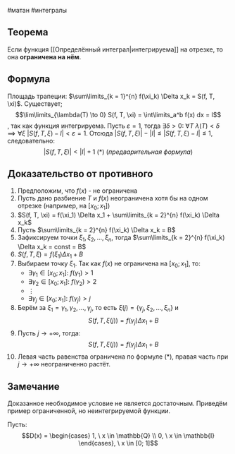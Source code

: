 #матан #интегралы 
## Теорема
Если функция [[Определённый интеграл|интегрируема]] на отрезке, то она **ограничена на нём**.

## Формула
Площадь трапеции: $\sum\limits_{k = 1}^{n} f(\xi_k) \Delta x_k = S(f, T, \xi)$. Существует; $$\lim\limits_{\lambda(T) \to 0} S(f, T, \xi) = \int\limits_a^b f(x) dx = I$$, так как функция интегрируема. Пусть $\varepsilon = 1$, тогда $\exists \delta > 0: \ \forall T \ \lambda(T) < \delta \implies \forall \xi \ |S(f, T, \xi) - I| < \varepsilon  = 1$.
Отсюда $|S(f, T, \xi)| - |I| \leq |S(f, T, \xi) - I| \leq 1$, следовательно: $$|S(f, T, \xi)| < |I| + 1 \ (*) \ (предварительная \ формула)$$
## Доказательство от противного
1. Предположим, что $f(x)$ - не ограничена
2. Пусть дано разбиение $T$ и $f(x)$ неограничена хотя бы на одном отрезке (например, на $[x_0; x_1]$)
3. $S(f, T, \xi) = f(\xi_1) \Delta x_1 + \sum\limits_{k = 2}^{n} f(\xi_k) \Delta x_k$
4. Пусть $\sum\limits_{k = 2}^{n} f(\xi_k) \Delta x_k = B$
5. Зафиксируем точки $\xi_1, \xi_2, \dots, \xi_n$, тогда $\sum\limits_{k = 2}^{n} f(\xi_k) \Delta x_k = const = B$
6. $S(f, T, \xi) = f(\xi_1) \Delta x_1 + B$
7. Выбираем точку $\xi_1$. Так как $f(x)$ не ограничена на $[x_0; x_1]$, то:
	- $\exists \gamma_1 \in [x_0; x_1]: \ f(\gamma_1) > 1$
	- $\exists \gamma_2 \in [x_0; x_1]: \ f(\gamma_2) > 2$
	- $\vdots$
	- $\exists \gamma_j \in [x_0; x_1]: \ f(\gamma_j) > j$
8. Берём за $\xi_1 = \gamma_1, \gamma_2, \dots, \gamma_j$, то есть $\xi (j) = \{ \gamma_j, \xi_2, \dots, \xi_n \}$ и $$S(f, T, \xi(j)) = f(\gamma_j) \Delta x_1 + B$$
9. Пусть $j \to + \infty$, тогда: $$S(f, T, \xi(j)) = f(\gamma_j) \Delta x_1 + B$$
10. Левая часть равенства ограничена по формуле $(*)$, правая часть при $j \to + \infty$ неограниченно растёт.
## Замечание
Доказанное необходимое условие не является достаточным. Приведём пример ограниченной, но неинтегрируемой функции. 

Пусть: $$D(x) = \begin{cases} 1, \ x \in \mathbb{Q} \\ 0, \ x \in \mathbb{I} \end{cases}, \ x \in [0; 1]$$